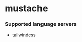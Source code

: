 # mustache
<!--- THIS DOCUMENT IS AUTOMATICALLY GENERATED, DON'T EDIT IT -->

### Supported language servers

- tailwindcss
